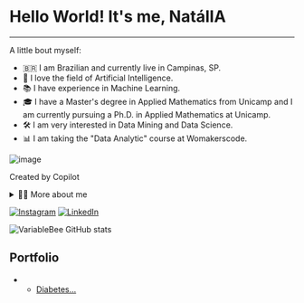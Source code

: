 # Hello World! It's me, NatálIA
---
A little bout myself:
* 🇧🇷 I am Brazilian and currently live in Campinas, SP.
* 🤖 I love the field of Artificial Intelligence.
* 📚 I have experience in Machine Learning.
* 🎓 I have a Master's degree in Applied Mathematics from Unicamp and I am currently pursuing a Ph.D. in Applied Mathematics at Unicamp.
* 🛠️ I am very interested in Data Mining and Data Science.
* 📊 I am taking the "Data Analytic" course at Womakerscode.

![image](https://github.com/natreis02/nataliareis/assets/89528948/323e14e7-d3f2-4de6-83a0-00338f7dcf3a)

Created by Copilot

</p>

<!-- Dropdown -->
<details>
  <summary>👨‍💻 More about me</summary>

  - 💬 I am 27 years old, currently living in Brazil. I have experience in English and work with Python, Data Analysis, Data visualization and Machine Learning. I have multidisciplinary training in mathematics with application in biology.
</details>

<!-- Links -->
[![Instagram](https://img.shields.io/badge/Instagram-E4405F?style=for-the-badge&logo=instagram&logoColor=white)](https://www.instagram.com/natfrareis/)
[![LinkedIn](https://img.shields.io/badge/LinkedIn-0077B5?style=for-the-badge&logo=linkedin&logoColor=white)](https://www.linkedin.com/in//)

<!-- GithubStats -->
![VariableBee GitHub stats](https://github-readme-stats.vercel.app/api?username=nataliareis&show_icons=true&theme=gotham)

## Portfolio
- - [Diabetes...](https://github.com/nataliareis/...)
    
